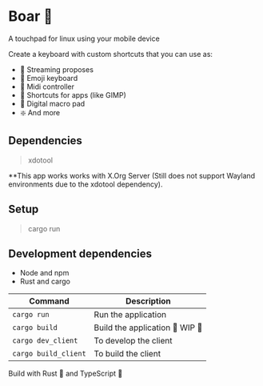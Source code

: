 # Boar 🐗

A touchpad for linux using your mobile device

Create a keyboard with custom shortcuts that you can use as: 

* 📡 Streaming proposes 
* 🙂 Emoji keyboard 
* 🔔 Midi controller
* 🎨 Shortcuts for apps (like GIMP)
* 🔲 Digital macro pad
* ❇️ And more

## Dependencies

> xdotool

**This app works works with X.Org Server (Still does not support Wayland environments due to the xdotool dependency).

## Setup

> cargo run

## Development dependencies

* Node and npm
* Rust and cargo

| Command | Description |
| --- | --- | 
| `cargo run`| Run the application |
| `cargo build`| Build the application 🚧 WIP 🚧 |
| `cargo dev_client` | To develop the client  |
| `cargo build_client` | To build the client  |


Build with Rust 🦀 and TypeScript 🔷 